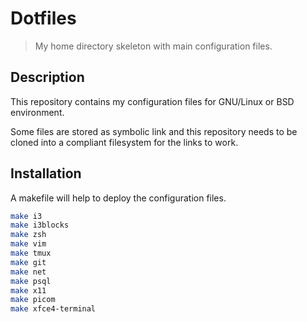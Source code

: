 Dotfiles
========

> My home directory skeleton with main configuration files.

Description
-----------

This repository contains my configuration files for GNU/Linux or BSD
environment.

Some files are stored as symbolic link and this repository needs to be
cloned into a compliant filesystem for the links to work.

Installation
------------

A makefile will help to deploy the configuration files.

```sh
make i3
make i3blocks
make zsh
make vim
make tmux
make git
make net
make psql
make x11
make picom
make xfce4-terminal
```

